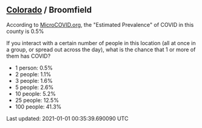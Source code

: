 
## [Colorado](/united-states/colorado) / Broomfield

According to [MicroCOVID.org](http://microcovid.org),
the "Estimated Prevalence" of COVID in this county is 0.5%

If you interact with a certain number of people in this location
(all at once in a group, or spread out across the day), what is the chance that
1 or more of them has COVID?

- 1 person: 0.5%
- 2 people: 1.1%
- 3 people: 1.6%
- 5 people: 2.6%
- 10 people: 5.2%
- 25 people: 12.5%
- 100 people: 41.3%

Last updated: 2021-01-01 00:35:39.690090 UTC

